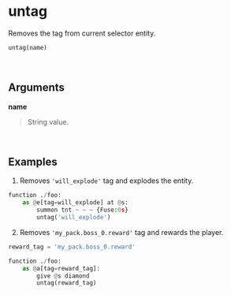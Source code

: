 # untag

Removes the tag from current selector entity.


```py
untag(name)
```


&nbsp;


## Arguments

**name**
> String value.

&nbsp;


## Examples

1. Removes `'will_explode'` tag and explodes the entity.

```py
function ./foo:
    as @e[tag=will_explode] at @s:
        summon tnt ~ ~ ~ {Fuse:0s}
        untag('will_explode')
```

2. Removes `'my_pack.boss_0.reward'` tag and rewards the player.

```py
reward_tag = 'my_pack.boss_0.reward'

function ./foo:
    as @a[tag=reward_tag]:
        give @s diamond
        untag(reward_tag)
```
